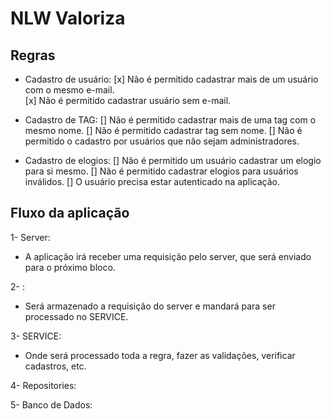 # NLW Valoriza

## Regras

- Cadastro de usuário:
  [x] Não é permitido cadastrar mais de um usuário com o mesmo e-mail.  
  [x] Não é permitido cadastrar usuário sem e-mail.


- Cadastro de TAG:
  [] Não é permitido cadastrar mais de uma tag com o mesmo nome.
  [] Não é permitido cadastrar tag sem nome.
  [] Não é permitido o cadastro por usuários que não sejam administradores.

- Cadastro de elogios:
  [] Não é permitido um usuário cadastrar um elogio para si mesmo.
  [] Não é permitido cadastrar elogios para usuários inválidos.
  [] O usuário precisa estar autenticado na aplicação.



## Fluxo da aplicação

1- Server: 
  - A aplicação irá receber uma requisição pelo server, que será enviado para o próximo bloco.

2- : 
  - Será armazenado a requisição do server e mandará para ser processado no SERVICE.

3- SERVICE: 
  - Onde será processado toda a regra, fazer as validações, verificar cadastros, etc.

4- Repositories:

5- Banco de Dados: